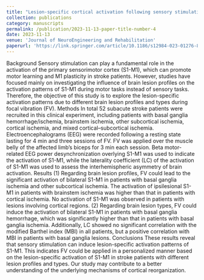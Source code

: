 ```yaml
---
title: "Lesion-specific cortical activation following sensory stimulation in patients with subacute stroke"
collection: publications
category: manuscripts
permalink: /publication/2023-11-13-paper-title-number-4
date: 2023-11-13
venue: 'Journal of NeuroEngineering and Rehabilitation'
paperurl: 'https://link.springer.com/article/10.1186/s12984-023-01276-8'
---
```


Background
Sensory stimulation can play a fundamental role in the activation of the primary sensorimotor cortex (S1-M1), which can promote motor learning and M1 plasticity in stroke patients. However, studies have focused mainly on investigating the influence of brain lesion profiles on the activation patterns of S1-M1 during motor tasks instead of sensory tasks. Therefore, the objective of this study is to explore the lesion-specific activation patterns due to different brain lesion profiles and types during focal vibration (FV).
Methods
In total 52 subacute stroke patients were recruited in this clinical experiment, including patients with basal ganglia hemorrhage/ischemia, brainstem ischemia, other subcortical ischemia, cortical ischemia, and mixed cortical–subcortical ischemia. Electroencephalograms (EEG) were recorded following a resting state lasting for 4 min and three sessions of FV. FV was applied over the muscle belly of the affected limb’s biceps for 3 min each session. Beta motor-related EEG power desynchronization overlying S1-M1 was used to indicate the activation of S1-M1, while the laterality coefficient (LC) of the activation of S1-M1 was used to assess the interhemispheric asymmetry of brain activation.
Results
(1) Regarding brain lesion profiles, FV could lead to the significant activation of bilateral S1-M1 in patients with basal ganglia ischemia and other subcortical ischemia. The activation of ipsilesional S1-M1 in patients with brainstem ischemia was higher than that in patients with cortical ischemia. No activation of S1-M1 was observed in patients with lesions involving cortical regions. (2) Regarding brain lesion types, FV could induce the activation of bilateral S1-M1 in patients with basal ganglia hemorrhage, which was significantly higher than that in patients with basal ganglia ischemia. Additionally, LC showed no significant correlation with the modified Barthel index (MBI) in all patients, but a positive correlation with MBI in patients with basal ganglia lesions.
Conclusions
These results reveal that sensory stimulation can induce lesion-specific activation patterns of S1-M1. This indicates FV could be applied in a personalized manner based on the lesion-specific activation of S1-M1 in stroke patients with different lesion profiles and types. Our study may contribute to a better understanding of the underlying mechanisms of cortical reorganization.
